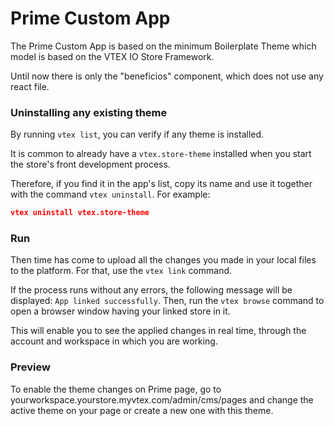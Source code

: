 # Prime Custom App

The Prime Custom App is based on the minimum Boilerplate Theme which model is based on the VTEX IO Store Framework.

Until now there is only the "beneficios" component, which does not use any react file.

### Uninstalling any existing theme

By running `vtex list`,  you can verify if any theme is installed.

It is common to already have a `vtex.store-theme`  installed when you start the store's front development process. 

Therefore, if you find it in the app's list, copy its name and use it together with the command `vtex uninstall`. For example:

```json
vtex uninstall vtex.store-theme
```

### Run

Then time has come to upload all the changes you made in your local files to the platform. For that, use the `vtex link` command. 

If the process runs without any errors, the following message will be displayed: `App linked successfully`. Then, run the `vtex browse` command to open a browser window having your linked store in it.

This will enable you to see the applied changes in real time, through the account and workspace in which you are working.

### Preview

To enable the theme changes on Prime page, go to yourworkspace.yourstore.myvtex.com/admin/cms/pages and change the active theme on your page or create a new one with this theme.
